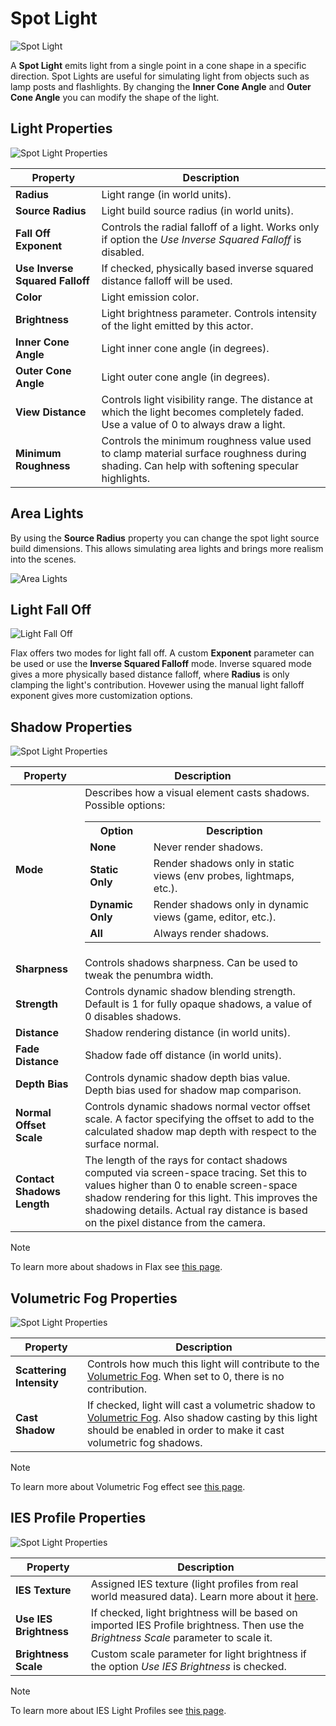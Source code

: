 # Spot Light

![Spot Light](media/spot-light.png)

A **Spot Light** emits light from a single point in a cone shape in a specific direction. Spot Lights are useful for simulating light from objects such as lamp posts and flashlights. By changing the **Inner Cone Angle** and **Outer Cone Angle** you can modify the shape of the light.

## Light Properties

![Spot Light Properties](media/spot-light-properties.jpg)

| Property | Description |
|--------|--------|
| **Radius** | Light range (in world units). |
| **Source Radius** | Light build source radius (in world units). |
| **Fall Off Exponent** | Controls the radial falloff of a light. Works only if option the *Use Inverse Squared Falloff* is disabled. |
| **Use Inverse Squared Falloff** | If checked, physically based inverse squared distance falloff will be used. |
| **Color** | Light emission color. |
| **Brightness** | Light brightness parameter. Controls intensity of the light emitted by this actor. |
| **Inner Cone Angle** | Light inner cone angle (in degrees). |
| **Outer Cone Angle** | Light outer cone angle (in degrees). |
| **View Distance** | Controls light visibility range. The distance at which the light becomes completely faded. Use a value of 0 to always draw a light. |
| **Minimum Roughness** | Controls the minimum roughness value used to clamp material surface roughness during shading. Can help with softening specular highlights. |

## Area Lights

By using the **Source Radius** property you can change the spot light source build dimensions. This allows simulating area lights and brings more realism into the scenes.

![Area Lights](media/area-lights.png)

## Light Fall Off

![Light Fall Off](media/light-fall-off.png)

Flax offers two modes for light fall off. A custom **Exponent** parameter can be used or use the **Inverse Squared Falloff** mode. Inverse squared mode gives a more physically based distance falloff, where **Radius** is only clamping the light's contribution. Hovewer using the manual light falloff exponent gives more customization options.

## Shadow Properties

![Spot Light Properties](media/shadow-light-properties.jpg)

| Property | Description |
|--------|--------|
| **Mode** | Describes how a visual element casts shadows. Possible options: <br><table><tbody><tr><th>Option</th><th>Description</th></tr><tr><td>**None**</td><td>Never render shadows.</td></tr><tr><td>**Static Only**</td><td>Render shadows only in static views (env probes, lightmaps, etc.).</td></tr><tr><td>**Dynamic Only**</td><td>Render shadows only in dynamic views (game, editor, etc.).</td></tr><tr><td>**All**</td><td>Always render shadows.</td></tr></tbody></table> |
| **Sharpness** | Controls shadows sharpness. Can be used to tweak the penumbra width. |
| **Strength** | Controls dynamic shadow blending strength. Default is 1 for fully opaque shadows, a value of 0 disables shadows. |
| **Distance** | Shadow rendering distance (in world units). |
| **Fade Distance** | Shadow fade off distance (in world units). |
| **Depth Bias** | Controls dynamic shadow depth bias value. Depth bias used for shadow map comparison. |
| **Normal Offset Scale** | Controls dynamic shadows normal vector offset scale. A factor specifying the offset to add to the calculated shadow map depth with respect to the surface normal. |
| **Contact Shadows Length** | The length of the rays for contact shadows computed via screen-space tracing. Set this to values higher than 0 to enable screen-space shadow rendering for this light. This improves the shadowing details. Actual ray distance is based on the pixel distance from the camera. |

> [!Note]
> To learn more about shadows in Flax see [this page](../shadows.md).

## Volumetric Fog Properties

![Spot Light Properties](media/volumetric-fog-properties.jpg)

| Property | Description |
|--------|--------|
| **Scattering Intensity** | Controls how much this light will contribute to the [Volumetric Fog](../../fog-effects/volumetric-fog.md). When set to 0, there is no contribution. |
| **Cast Shadow** | If checked, light will cast a volumetric shadow to [Volumetric Fog](../../fog-effects/volumetric-fog.md). Also shadow casting by this light should be enabled in order to make it cast volumetric fog shadows. |

> [!Note]
> To learn more about Volumetric Fog effect see [this page](../../fog-effects/volumetric-fog.md).

## IES Profile Properties

![Spot Light Properties](../media/ies-properties.jpg)

| Property | Description |
|--------|--------|
| **IES Texture** | Assigned IES texture (light profiles from real world measured data). Learn more about it [here](../ies-profiles.md). |
| **Use IES Brightness** | If checked, light brightness will be based on imported IES Profile brightness. Then use the *Brightness Scale* parameter to scale it. |
| **Brightness Scale** | Custom scale parameter for light brightness if the option *Use IES Brightness* is checked. |

> [!Note]
> To learn more about IES Light Profiles see [this page](../ies-profiles.md).

